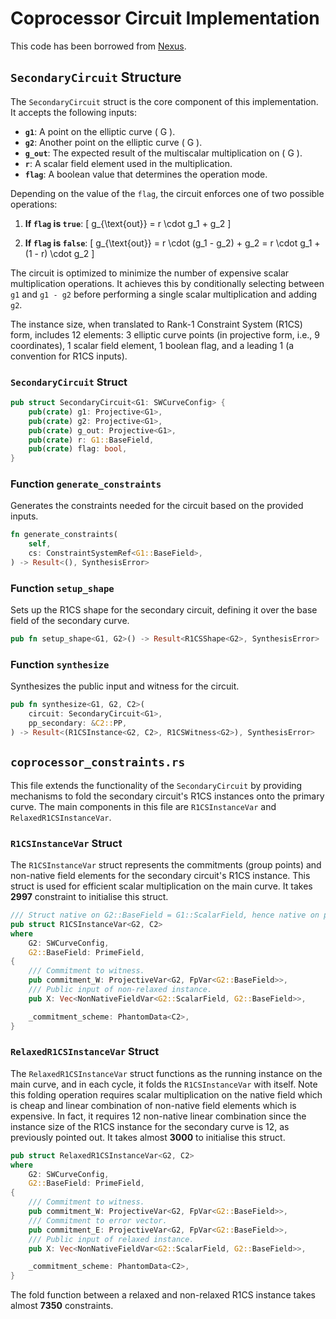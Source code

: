 
# Coprocessor Circuit Implementation
This code has been borrowed from [Nexus](https://github.com/nexus-xyz/nexus-zkvm).
## `SecondaryCircuit` Structure

The `SecondaryCircuit` struct is the core component of this implementation. It accepts the following inputs:

- **`g1`**: A point on the elliptic curve \( G \).
- **`g2`**: Another point on the elliptic curve \( G \).
- **`g_out`**: The expected result of the multiscalar multiplication on \( G \).
- **`r`**: A scalar field element used in the multiplication.
- **`flag`**: A boolean value that determines the operation mode.

Depending on the value of the `flag`, the circuit enforces one of two possible operations:

1. **If `flag` is `true`**:
   \[
   g_{\text{out}} = r \cdot g_1 + g_2
   \]

2. **If `flag` is `false`**:
   \[
   g_{\text{out}} = r \cdot (g_1 - g_2) + g_2 = r \cdot g_1 + (1 - r) \cdot g_2
   \]

The circuit is optimized to minimize the number of expensive scalar multiplication operations. It achieves this by conditionally selecting between `g1` and `g1 - g2` before performing a single scalar multiplication and adding `g2`.

The instance size, when translated to Rank-1 Constraint System (R1CS) form, includes 12 elements: 3 elliptic curve points (in projective form, i.e., 9 coordinates), 1 scalar field element, 1 boolean flag, and a leading 1 (a convention for R1CS inputs).

### `SecondaryCircuit` Struct

```rust
pub struct SecondaryCircuit<G1: SWCurveConfig> {
    pub(crate) g1: Projective<G1>,
    pub(crate) g2: Projective<G1>,
    pub(crate) g_out: Projective<G1>,
    pub(crate) r: G1::BaseField,
    pub(crate) flag: bool,
}
```

### Function `generate_constraints`

Generates the constraints needed for the circuit based on the provided inputs.

```rust
fn generate_constraints(
    self,
    cs: ConstraintSystemRef<G1::BaseField>,
) -> Result<(), SynthesisError>
```

### Function `setup_shape`

Sets up the R1CS shape for the secondary circuit, defining it over the base field of the secondary curve.

```rust
pub fn setup_shape<G1, G2>() -> Result<R1CSShape<G2>, SynthesisError>
```

### Function `synthesize`

Synthesizes the public input and witness for the circuit.

```rust
pub fn synthesize<G1, G2, C2>(
    circuit: SecondaryCircuit<G1>,
    pp_secondary: &C2::PP,
) -> Result<(R1CSInstance<G2, C2>, R1CSWitness<G2>), SynthesisError>
```

## `coprocessor_constraints.rs`

This file extends the functionality of the `SecondaryCircuit` by providing mechanisms to fold the secondary circuit's R1CS instances onto the primary curve. The main components in this file are `R1CSInstanceVar` and `RelaxedR1CSInstanceVar`.

### `R1CSInstanceVar` Struct

The `R1CSInstanceVar` struct represents the commitments (group points) and non-native field elements for the secondary circuit's R1CS instance. This struct is used for efficient scalar multiplication on the main curve. It takes **2997** constraint to initialise this struct.

```rust
/// Struct native on G2::BaseField = G1::ScalarField, hence native on primary curve
pub struct R1CSInstanceVar<G2, C2>
where
    G2: SWCurveConfig,
    G2::BaseField: PrimeField,
{
    /// Commitment to witness.
    pub commitment_W: ProjectiveVar<G2, FpVar<G2::BaseField>>,
    /// Public input of non-relaxed instance.
    pub X: Vec<NonNativeFieldVar<G2::ScalarField, G2::BaseField>>,

    _commitment_scheme: PhantomData<C2>,
}
```

### `RelaxedR1CSInstanceVar` Struct

The `RelaxedR1CSInstanceVar` struct functions as the running instance on the main curve, and in each cycle, it folds the `R1CSInstanceVar` with itself. Note this folding operation requires scalar multiplication on the native field which is cheap and linear combination of non-native field elements which is expensive. In fact, it requires 12 non-native linear combination since the instance size of the R1CS instance for the secondary curve is 12, as previously pointed out. It takes almost **3000** to initialise this struct.

```rust
pub struct RelaxedR1CSInstanceVar<G2, C2>
where
    G2: SWCurveConfig,
    G2::BaseField: PrimeField,
{
    /// Commitment to witness.
    pub commitment_W: ProjectiveVar<G2, FpVar<G2::BaseField>>,
    /// Commitment to error vector.
    pub commitment_E: ProjectiveVar<G2, FpVar<G2::BaseField>>,
    /// Public input of relaxed instance.
    pub X: Vec<NonNativeFieldVar<G2::ScalarField, G2::BaseField>>,

    _commitment_scheme: PhantomData<C2>,
}
```

The fold function between a relaxed and non-relaxed R1CS instance takes almost **7350** constraints.
